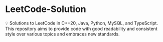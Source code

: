 # LeetCode-Solution
💡 Solutions to LeetCode in C++20, Java, Python, MySQL, and TypeScript. This repository aims to provide code with good readability and consistent style over various topics and embraces new standards.
